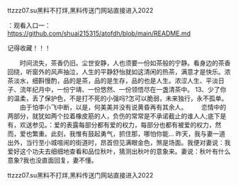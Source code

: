 ttzzz07.su黑料不打烊,黑料传送门网站直接进入2022

：观看入口一：https://github.com/shuai215315/atofdh/blob/main/README.md


记得收藏！！！



　　时间流失，茶香仍旧。尘世安静，人也须要一份如茶般的宁静。看身边的茶香回绕，听窗外的风声抽泣，人生的平静舒怡就如这清闲的热茶，满意才是快乐。浓茶淡水，细斟慢酌，品的是茶，品的是生存，品的也是人生。浓涩人生、平淡日子、流年纪月中，一份宁靖、一份悠然、一份领悟尽在一盏清茶中。
	13、少了你的温柔，丢了保护色，不是打不死的小强吗?怎可以脆弱，未来独行，永不孤单。
　　由于怕李小飞中断，以是，何美美并没有说黄昏再有其余人。
　　恋情中的两部分，就犹如两个拉着橡皮筋的人，负伤的常常是不承诺截止的谁人人;底下是有，欢送参见。：爱的表露每部分都有爱的权力，每部分也都有被爱的权力，然而，爱也繁重。此刻，我惟有鼓起勇气，抓住那，哪怕你能...
昨天，我与妻一道出外，当行至小城喧闹的街道时，昂首但见满眼金色，煞是场面。我便对妻说：我爱好这个功夫去细细地查看和品位秋叶，猜测出秋叶的意象来。妻说：秋叶有什么意象?我也没直面回复，妻不懂。







ttzzz07.su黑料不打烊,黑料传送门网站直接进入2022
